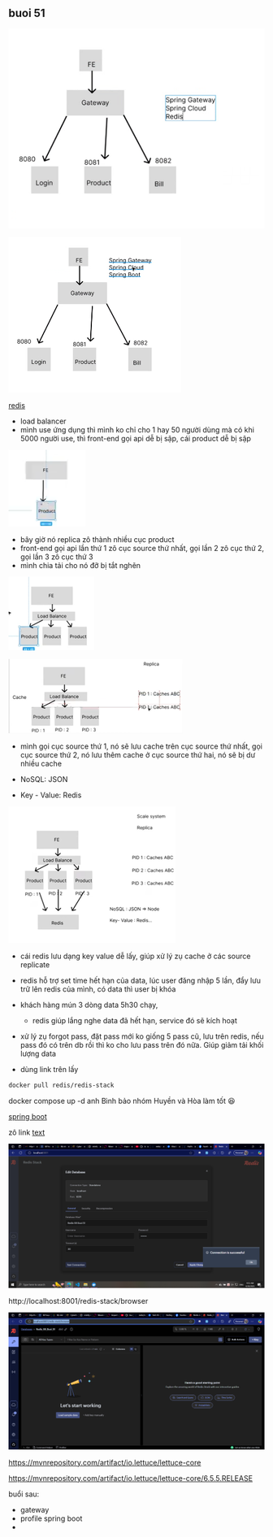 ## buoi 51

![alt text](image-1.png)

![alt text](image.png)

[redis](https://hub.docker.com/r/redis/redis-stack?fbclid=IwZXh0bgNhZW0CMTEAAR45AfI4X4VNzmIAEY3waJYvAe8WVXRuE6I7wOQovwTLKE56gC9k7aVVkGsWHg_aem_K-b7ku8UMabIcnIuIXeYUg)

- load balancer
 - mình use ứng dụng thì mình ko chỉ cho 1 hay 50 người dùng mà có khi 5000 người use, thì front-end gọi api dễ bị sập, cái product dễ bị sập

![alt text](image-2.png)
 - bây giờ nó replica zô thành nhiều cục product
 - front-end gọi api lần thứ 1 zô cục source thứ nhất, gọi lần 2 zô cục thứ 2, gọi lần 3 zô cục thứ 3
 - mình chia tải cho nó đỡ bị tắt nghẽn

![alt text](image-3.png)

![alt text](image-5.png)
 - mình gọi cục source thứ 1, nó sẽ lưu cache trên cục source thứ nhất, gọi cục source thứ 2, nó lưu thêm cache ở cục source thứ hai, nó sẽ bị dư nhiều cache

- NoSQL: JSON
- Key - Value: Redis

![alt text](image-6.png)

- cái redis lưu dạng key value dễ lấy, giúp xử lý zụ cache ở các source replicate
- redis hỗ trợ set time hết hạn của data, lúc user đăng nhập 5 lần, đẩy lưu trữ lên redis của mình, có data thì user bị khóa
- khách hàng mún 3 dòng data 5h30 chạy, 
  - redis giúp lắng nghe data đã hết hạn, service đó sẽ kích hoạt
- xử lý zụ forgot pass, đặt pass mới ko giống 5 pass cũ, lưu trên redis, nếu pass đó có trên db rồi thì ko cho lưu pass trên đó nữa. Giúp giảm tải khối lượng data

- dùng link trên lấy
```sh
docker pull redis/redis-stack
```
docker compose up -d
anh Bình bảo nhóm Huyền và Hòa làm tốt 😆

[spring boot](https://viblo.asia/p/huong-dan-spring-boot-redis-aWj53NPGl6m?fbclid=IwZXh0bgNhZW0CMTEAAR7D81TGQNsgNiM9_1MMTy-OqN23SH-ccWvhLQdu6ykv4mNeUyEqHQ1HnF7ynQ_aem_ObMWl4M_vExnFWZQ3fTzQg)

zô link
[text](http://localhost:8001/)

![alt text](image-7.png)

http://localhost:8001/redis-stack/browser

![alt text](image-8.png)

https://mvnrepository.com/artifact/io.lettuce/lettuce-core

https://mvnrepository.com/artifact/io.lettuce/lettuce-core/6.5.5.RELEASE

buổi sau:
- gateway
- profile spring boot
- 
